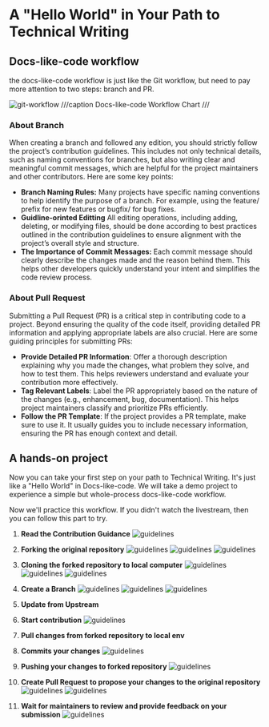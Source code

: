 # A "Hello World" in Your Path to Technical Writing

## Docs-like-code workflow

the docs-like-code workflow is just like the Git workflow, but need to pay more attention to two steps: branch and PR.

![git-workflow](../../assets/docs-like-code-wrokflow.jpg)
///caption
Docs-like-code Workflow Chart
///

### About Branch

When creating a branch and followed any edition, you should strictly follow the project’s contribution guidelines. This includes not only technical details, such as naming conventions for branches, but also writing clear and meaningful commit messages, which are helpful for the project maintainers and other contributors. Here are some key points:

- **Branch Naming Rules:** Many projects have specific naming conventions to help identify the purpose of a branch. For example, using the feature/ prefix for new features or bugfix/ for bug fixes.
- **Guidline-orinted Editting** All editing operations, including adding, deleting, or modifying files, should be done according to best practices outlined in the contribution guidelines to ensure alignment with the project’s overall style and structure.
- **The Importance of Commit Messages:** Each commit message should clearly describe the changes made and the reason behind them. This helps other developers quickly understand your intent and simplifies the code review process.

### About Pull Request

Submitting a Pull Request (PR) is a critical step in contributing code to a project. Beyond ensuring the quality of the code itself, providing detailed PR information and applying appropriate labels are also crucial. Here are some guiding principles for submitting PRs:

- **Provide Detailed PR Information**: Offer a thorough description explaining why you made the changes, what problem they solve, and how to test them. This helps reviewers understand and evaluate your contribution more effectively.
- **Tag Relevant Labels**: Label the PR appropriately based on the nature of the changes (e.g., enhancement, bug, documentation). This helps project maintainers classify and prioritize PRs efficiently.
- **Follow the PR Template**: If the project provides a PR template, make sure to use it. It usually guides you to include necessary information, ensuring the PR has enough context and detail.

## A hands-on project

Now you can take your first step on your path to Technical Writing. It's just like a "Hello World" in Docs-like-code. We will take a demo project to experience a simple but whole-process docs-like-code workflow.

Now we'll practice this workflow. If you didn't watch the livestream, then you can follow this part to try.

1. **Read the Contribution Guidance**
    ![guidelines](../../assets/7-guidance.png)
2. **Forking the original repository**
    ![guidelines](../../assets/1-fork.png)
    ![guidelines](../../assets/2-fork.png)
    ![guidelines](../../assets/3-fork.png)  
3. **Cloning the forked repository to local computer**
    ![guidelines](../../assets/4-clone.png)
    ![guidelines](../../assets/5-clone.png)
    ![guidelines](../../assets/6-clone.png)
4. **Create a Branch**
    ![guidelines](../../assets/8-branch.png)
    ![guidelines](../../assets/9-branch.png)
    ![guidelines](../../assets/10-branch.png)
5. **Update from Upstream**

6. **Start contribution**
    ![guidelines](../../assets/10-edit.png)

7. **Pull changes from forked repository to local env**

8. **Commits your changes**
    ![guidelines](../../assets/11-commit.png)
9. **Pushing your changes to forked repository**
    ![guidelines](../../assets/12-publish.png)
10. **Create Pull Request to propose your changes to the original repository**
    ![guidelines](../../assets/13-pr.png)
    ![guidelines](../../assets/14-pr.png)
11. **Wait for maintainers to review and provide feedback on your submission**
    ![guidelines](../../assets/15-pr.png)
